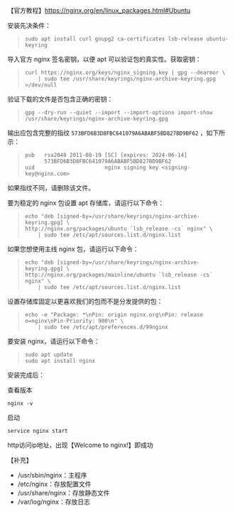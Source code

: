 



【官方教程】https://nginx.org/en/linux_packages.html#Ubuntu

安装先决条件：

> ```
> sudo apt install curl gnupg2 ca-certificates lsb-release ubuntu-keyring
> ```



导入官方 nginx 签名密钥，以便 apt 可以验证包的真实性。获取密钥：

> ```shell
> curl https://nginx.org/keys/nginx_signing.key | gpg --dearmor \
>     | sudo tee /usr/share/keyrings/nginx-archive-keyring.gpg >/dev/null
> ```

验证下载的文件是否包含正确的密钥：

> ```
> gpg --dry-run --quiet --import --import-options import-show /usr/share/keyrings/nginx-archive-keyring.gpg
> ```

输出应包含完整的指纹 `573BFD6B3D8FBC641079A6ABABF5BD827BD9BF62` ，如下所示：

> ```
> pub   rsa2048 2011-08-19 [SC] [expires: 2024-06-14]
>       573BFD6B3D8FBC641079A6ABABF5BD827BD9BF62
> uid                      nginx signing key <signing-key@nginx.com>
> ```

如果指纹不同，请删除该文件。

要为稳定的 nginx 包设置 apt 存储库，请运行以下命令：

> ```
> echo "deb [signed-by=/usr/share/keyrings/nginx-archive-keyring.gpg] \
> http://nginx.org/packages/ubuntu `lsb_release -cs` nginx" \
>     | sudo tee /etc/apt/sources.list.d/nginx.list
> ```

如果您想使用主线 nginx 包，请运行以下命令：

> ```
> echo "deb [signed-by=/usr/share/keyrings/nginx-archive-keyring.gpg] \
> http://nginx.org/packages/mainline/ubuntu `lsb_release -cs` nginx" \
>     | sudo tee /etc/apt/sources.list.d/nginx.list
> ```



设置存储库固定以更喜欢我们的包而不是分发提供的包：

> ```
> echo -e "Package: *\nPin: origin nginx.org\nPin: release o=nginx\nPin-Priority: 900\n" \
>     | sudo tee /etc/apt/preferences.d/99nginx
> ```



要安装 nginx，请运行以下命令：

> ```
> sudo apt update
> sudo apt install nginx
> ```



安装完成后：

查看版本

```shell
nginx -v
```

启动

```shell
service nginx start
```

http访问ip地址，出现【Welcome to nginx!】即成功



【补充】

- /usr/sbin/nginx：主程序
- /etc/nginx：存放配置文件
- /usr/share/nginx：存放静态文件
- /var/log/nginx：存放日志